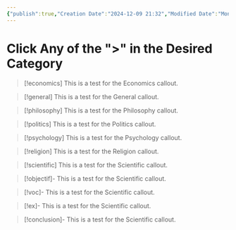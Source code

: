 ```yaml
---
{"publish":true,"Creation Date":"2024-12-09 21:32","Modified Date":"Monday 9th December 2024 21:32:44","cssclasses":["cards","cards-cols-5","table-max","cards-1-1"],"PassFrontmatter":true}
---
```


# Click Any of the ">" in the Desired Category

> [!economics]
> This is a test for the Economics callout.

> [!general]
> This is a test for the General callout.

> [!philosophy]
> This is a test for the Philosophy callout.

> [!politics]
> This is a test for the Politics callout.

> [!psychology]
> This is a test for the Psychology callout.

> [!religion]
> This is a test for the Religion callout.

> [!scientific]
> This is a test for the Scientific callout.

> [!objectif]-
> This is a test for the Scientific callout.


> [!voc]-
> This is a test for the Scientific callout.


> [!ex]-
> This is a test for the Scientific callout.


> [!conclusion]-
> This is a test for the Scientific callout.
